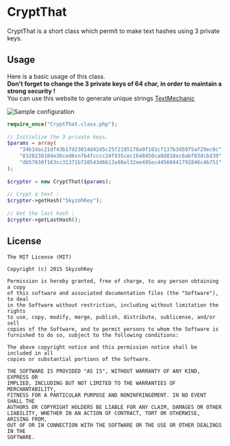 # CryptThat
CryptThat is a short class which permit to make text hashes using 3 private keys.

## Usage
Here is a basic usage of this class.  
**Don't forget to change the 3 private keys of 64 char, in order to maintain a strong security !**  
You can use this website to generate unique strings [TextMechanic](http://textmechanic.com/Random-String-Generator.html)  

![Sample configuration](http://i.imgur.com/i09L487.png)

```php
require_once("CryptThat.class.php");
    
// Initialize the 3 private keys.
$params = array(
    "34b1dac21df43b17d23014d42d5c25f2195170a9f101cf137b3d5975af29ec0c",
    "8320230184e36ced6sn764fcccc24f935cec1648450ca8d818ec6abf83dcbd39",
    "db57830f163cc31371b720543d6613a98al32ee495ec44560441792846c4b751"
);
    
$crypter = new CryptThat($params);
    
// Crypt a text :
$crypter->getHash("SkyzohKey");
    
// Get the last hash :
$crypter->getLastHash();
```

## License
```
The MIT License (MIT)

Copyright (c) 2015 SkyzohKey

Permission is hereby granted, free of charge, to any person obtaining a copy
of this software and associated documentation files (the "Software"), to deal
in the Software without restriction, including without limitation the rights
to use, copy, modify, merge, publish, distribute, sublicense, and/or sell
copies of the Software, and to permit persons to whom the Software is
furnished to do so, subject to the following conditions:

The above copyright notice and this permission notice shall be included in all
copies or substantial portions of the Software.

THE SOFTWARE IS PROVIDED "AS IS", WITHOUT WARRANTY OF ANY KIND, EXPRESS OR
IMPLIED, INCLUDING BUT NOT LIMITED TO THE WARRANTIES OF MERCHANTABILITY,
FITNESS FOR A PARTICULAR PURPOSE AND NONINFRINGEMENT. IN NO EVENT SHALL THE
AUTHORS OR COPYRIGHT HOLDERS BE LIABLE FOR ANY CLAIM, DAMAGES OR OTHER
LIABILITY, WHETHER IN AN ACTION OF CONTRACT, TORT OR OTHERWISE, ARISING FROM,
OUT OF OR IN CONNECTION WITH THE SOFTWARE OR THE USE OR OTHER DEALINGS IN THE
SOFTWARE.
```
